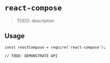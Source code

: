 # `react-compose`

> TODO: description

## Usage

```
const reactCompose = require('react-compose');

// TODO: DEMONSTRATE API
```
